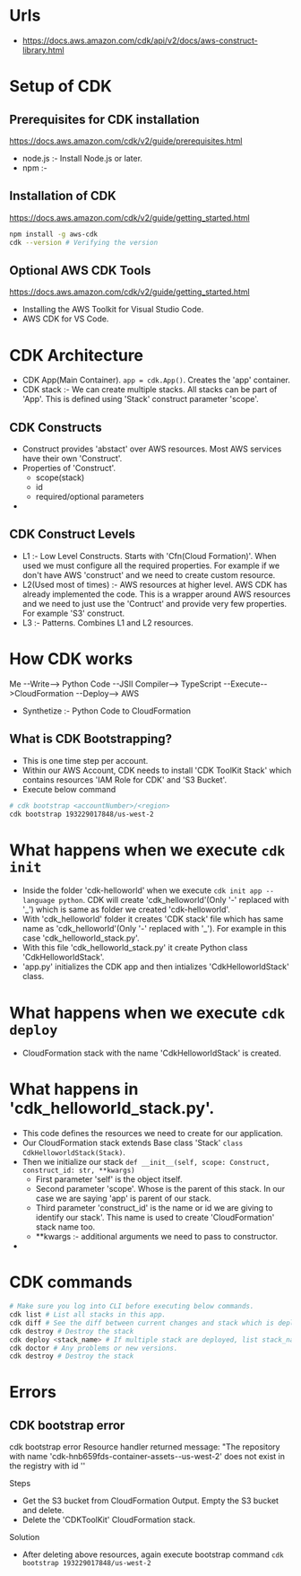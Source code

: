 # Urls
- https://docs.aws.amazon.com/cdk/api/v2/docs/aws-construct-library.html

# Setup of CDK

## Prerequisites for CDK installation
https://docs.aws.amazon.com/cdk/v2/guide/prerequisites.html

- node.js :- Install Node.js or later.
- npm :- 

## Installation of CDK 
https://docs.aws.amazon.com/cdk/v2/guide/getting_started.html

```sh
npm install -g aws-cdk
cdk --version # Verifying the version
```

## Optional AWS CDK Tools
https://docs.aws.amazon.com/cdk/v2/guide/getting_started.html
- Installing the AWS Toolkit for Visual Studio Code.
- AWS CDK for VS Code.

# CDK Architecture
- CDK App(Main Container). `app = cdk.App()`. Creates the 'app' container.
- CDK stack :- We can create multiple stacks. All stacks can be part of 'App'. This is defined using 'Stack' construct parameter 'scope'.

## CDK Constructs
- Construct provides 'abstact' over AWS resources. Most AWS services have their own 'Construct'.
- Properties of 'Construct'.
    - scope(stack)
    - id 
    - required/optional parameters
- 

## CDK Construct Levels
- L1 :- Low Level Constructs. Starts with 'Cfn(Cloud Formation)<ResourceName>'. When used we must configure all the required properties. For example if we don't have AWS 'construct' and we need to create custom resource.
- L2(Used most of times) :- AWS resources at higher level. AWS CDK has already implemented the code. This is a wrapper around AWS resources and we need to just use the 'Contruct' and provide very few properties. For example 'S3' construct.
- L3 :- Patterns. Combines L1 and L2 resources. 


# How CDK works
Me --Write--> Python Code --JSII Compiler--> TypeScript --Execute-->CloudFormation --Deploy--> AWS 

- Synthetize :- Python Code to CloudFormation

## What is CDK Bootstrapping?
- This is one time step per account. 
- Within our AWS Account, CDK needs to install 'CDK ToolKit Stack' which contains resources 'IAM Role for CDK' and 'S3 Bucket'.
- Execute below command
```sh
# cdk bootstrap <accountNumber>/<region>
cdk bootstrap 193229017848/us-west-2
```

# What happens when we execute `cdk init`
- Inside the folder 'cdk-helloworld' when we execute `cdk init app --language python`. CDK will create 'cdk_helloworld'(Only '-' replaced with '_') which is same as folder we created 'cdk-helloworld'.
- With 'cdk_helloworld' folder it creates 'CDK stack' file which has same name as 'cdk_helloworld'(Only '-' replaced with '_'). For example in this case 'cdk_helloworld_stack.py'.
- With this file 'cdk_helloworld_stack.py' it create Python class 'CdkHelloworldStack'.
- 'app.py' initializes the CDK app and then intializes 'CdkHelloworldStack' class.

# What happens when we execute `cdk deploy`
- CloudFormation stack with the name 'CdkHelloworldStack' is created.

# What happens in 'cdk_helloworld_stack.py'.
- This code defines the resources we need to create for our application.
- Our CloudFormation stack extends Base class 'Stack' `class CdkHelloworldStack(Stack)`.
- Then we initialize our stack `def __init__(self, scope: Construct, construct_id: str, **kwargs)`
    - First parameter 'self' is the object itself.
    - Second parameter 'scope'. Whose is the parent of this stack. In our case we are saying 'app' is parent of our stack.
    - Third parameter 'construct_id' is the name or id we are giving to identify our stack'. This name is used to create 'CloudFormation' stack name too.
    - **kwargs :- additional arguments we need to pass to constructor.
- 

# CDK commands
```sh
# Make sure you log into CLI before executing below commands.
cdk list # List all stacks in this app.
cdk diff # See the diff between current changes and stack which is deployed
cdk destroy # Destroy the stack
cdk deploy <stack_name> # If multiple stack are deployed, list stack_name
cdk doctor # Any problems or new versions.
cdk destroy # Destroy the stack
```

# Errors
## CDK bootstrap error 
cdk bootstrap error Resource handler returned message: "The repository with name 'cdk-hnb659fds-container-assets--us-west-2' does not exist in the registry with id ''

Steps
- Get the S3 bucket from CloudFormation Output. Empty the S3 bucket and delete.
- Delete the 'CDKToolKit' CloudFormation stack.

Solution
- After deleting above resources, again execute bootstrap command `cdk bootstrap 193229017848/us-west-2`

